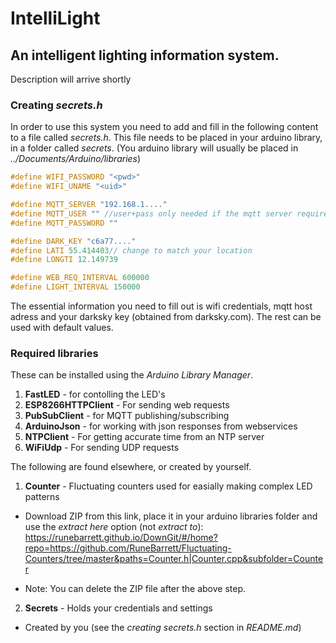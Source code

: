 IntelliLight
======
An intelligent lighting information system.
------
Description will arrive shortly
### Creating *secrets.h*
In order to use this system you need to add and fill in the following content to a file called *secrets.h*.
This file needs to be placed in your arduino library, in a folder called *secrets*. (You arduino library will usually be placed in *../Documents/Arduino/libraries*)
```c
#define WIFI_PASSWORD "<pwd>"
#define WIFI_UNAME "<uid>"

#define MQTT_SERVER "192.168.1...."
#define MQTT_USER "" //user+pass only needed if the mqtt server requires it.
#define MQTT_PASSWORD ""

#define DARK_KEY "c6a77...."
#define LATI 55.414403// change to match your location
#define LONGTI 12.149739

#define WEB_REQ_INTERVAL 600000
#define LIGHT_INTERVAL 150000
```
The essential information you need to fill out is wifi credentials, mqtt host adress and your darksky key (obtained from darksky.com). The rest can be used with default values. 
### Required libraries
These can be installed using the *Arduino Library Manager*.
1. **FastLED** - for contolling the LED's
2. **ESP8266HTTPClient** - For sending web requests
3. **PubSubClient** - for MQTT publishing/subscribing
4. **ArduinoJson** - for working with json responses from webservices
5. **NTPClient** - For getting accurate time from an NTP server
6. **WiFiUdp** - For sending UDP requests

The following are found elsewhere, or created by yourself.

1. **Counter** - Fluctuating counters used for easially making complex LED patterns
  * Download ZIP from this link, place it in your arduino libraries folder and use the *extract here* option (not *extract to*): https://runebarrett.github.io/DownGit/#/home?repo=https://github.com/RuneBarrett/Fluctuating-Counters/tree/master&paths=Counter.h|Counter.cpp&subfolder=Counter
- Note: You can delete the ZIP file after the above step.

2. **Secrets** - Holds your credentials and settings
  * Created by you (see the *creating secrets.h* section in *README.md*)
